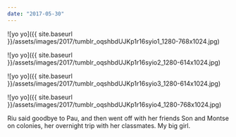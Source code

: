 ```yaml
---
date: "2017-05-30"
---
```


![yo yo]({{ site.baseurl }}/assets/images/2017/tumblr_oqshbdUJKp1r16syio1_1280-768x1024.jpg)

![yo yo]({{ site.baseurl }}/assets/images/2017/tumblr_oqshbdUJKp1r16syio2_1280-614x1024.jpg)

![yo yo]({{ site.baseurl }}/assets/images/2017/tumblr_oqshbdUJKp1r16syio3_1280-614x1024.jpg)

![yo yo]({{ site.baseurl }}/assets/images/2017/tumblr_oqshbdUJKp1r16syio4_1280-768x1024.jpg)

Riu said goodbye to Pau, and then went off with her friends Son and Montse on colonies, her overnight trip with her classmates. My big girl.
